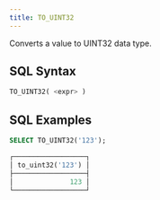 ```yaml
---
title: TO_UINT32
---
```


Converts a value to UINT32 data type.

## SQL Syntax

```sql
TO_UINT32( <expr> )
```

## SQL Examples

```sql
SELECT TO_UINT32('123');

┌──────────────────┐
│ to_uint32('123') │
├──────────────────┤
│              123 │
└──────────────────┘
```
